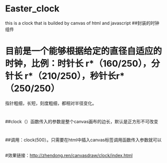 # Easter_clock
this is a clock that is builded by canvas of html and javascript
##封装的时钟组件
# 目前是一个能够根据给定的直径自适应的时钟，比例：时针长 r*（160/250），分针长 r*（210/250），秒针长r*（250/250）
指针粗细，长短，刻度粗细，都相对半径变化。

##
#


##clock（）函数传入的参数是整个canvas画布的边长，默认是正方形不可改变
#
##调用：clock(500）。只需要在html中插入canvas标签调用函数传入参数就可以

##
#效果链接：http://zhendong.ren/canvasdraw/clock/index.html